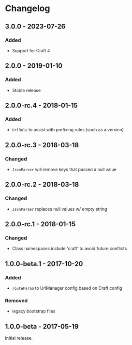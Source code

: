 Changelog
=========

## 3.0.0 - 2023-07-26
### Added
- Support for Craft 4

## 2.0.0 - 2019-01-10
### Added
- Stable release

## 2.0.0-rc.4 - 2018-01-15
### Added
- `UrlRule` to assist with prefixing rules (such as a version)

## 2.0.0-rc.3 - 2018-03-18
### Changed
- `JsonParser` will remove keys that passed a null value

## 2.0.0-rc.2 - 2018-03-18
### Changed
- `JsonParser` replaces null values w/ empty string

## 2.0.0-rc.1 - 2018-01-15
### Changed
- Class namespaces include 'craft' to avoid future conflicts

## 1.0.0-beta.1 - 2017-10-20
### Added
- `routeParam` to UrlManager config based on Craft config

### Removed
- legacy bootstrap files

## 1.0.0-beta - 2017-05-19
Initial release.
